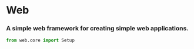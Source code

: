 # **Web**
### A simple web framework for creating simple web applications.  
```python  
from web.core import Setup  
```
